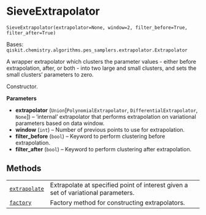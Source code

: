 # SieveExtrapolator

`SieveExtrapolator(extrapolator=None, window=2, filter_before=True, filter_after=True)`

Bases: `qiskit.chemistry.algorithms.pes_samplers.extrapolator.Extrapolator`

A wrapper extrapolator which clusters the parameter values - either before extrapolation, after, or both - into two large and small clusters, and sets the small clusters’ parameters to zero.

Constructor.

**Parameters**

*   **extrapolator** (`Union`\[`PolynomialExtrapolator`, `DifferentialExtrapolator`, `None`]) – ‘internal’ extrapolator that performs extrapolation on variational parameters based on data window.
*   **window** (`int`) – Number of previous points to use for extrapolation.
*   **filter\_before** (`bool`) – Keyword to perform clustering before extrapolation.
*   **filter\_after** (`bool`) – Keyword to perform clustering after extrapolation.

## Methods

|                                                                                                                                                                                                                                         |                                                                                   |
| --------------------------------------------------------------------------------------------------------------------------------------------------------------------------------------------------------------------------------------- | --------------------------------------------------------------------------------- |
| [`extrapolate`](qiskit.chemistry.algorithms.pes_samplers.SieveExtrapolator.extrapolate#qiskit.chemistry.algorithms.pes_samplers.SieveExtrapolator.extrapolate "qiskit.chemistry.algorithms.pes_samplers.SieveExtrapolator.extrapolate") | Extrapolate at specified point of interest given a set of variational parameters. |
| [`factory`](qiskit.chemistry.algorithms.pes_samplers.SieveExtrapolator.factory#qiskit.chemistry.algorithms.pes_samplers.SieveExtrapolator.factory "qiskit.chemistry.algorithms.pes_samplers.SieveExtrapolator.factory")                 | Factory method for constructing extrapolators.                                    |
